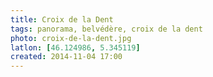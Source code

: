 ```yaml
---
title: Croix de la Dent
tags: panorama, belvédère, croix de la dent
photo: croix-de-la-dent.jpg
latlon: [46.124986, 5.345119]
created: 2014-11-04 17:00
---
```

